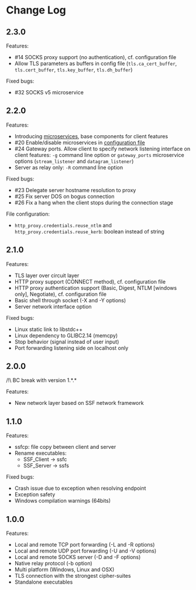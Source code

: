 # Change Log

## 2.3.0

Features:
* #14 SOCKS proxy support (no authentication), cf. configuration file
* Allow TLS parameters as buffers in config file (`tls.ca_cert_buffer`, `tls.cert_buffer`, `tls.key_buffer`, `tls.dh_buffer`)

Fixed bugs:
* #32 SOCKS v5 microservice

## 2.2.0

Features:
* Introducing [microservices](README.md#microservices), base components for client features
* #20 Enable/disable microservices in [configuration file](README.md#configuration-file)
* #24 Gateway ports. Allow client to specify network listening interface on client features:
  `-g` command line option or `gateway_ports` microservice options (`stream_listener` and `datagram_listener`)
* Server as relay only: `-R` command line option

Fixed bugs:
* #23 Delegate server hostname resolution to proxy
* #25 Fix server DOS on bogus connection
* #26 Fix a hang when the client stops during the connection stage

File configuration:
* `http_proxy.credentials.reuse_ntlm` and `http_proxy.credentials.reuse_kerb`: boolean instead of string

## 2.1.0

Features:
* TLS layer over circuit layer
* HTTP proxy support (CONNECT method), cf. configuration file
* HTTP proxy authentication support (Basic, Digest, NTLM [windows only], Negotiate), cf. configuration file
* Basic shell through socket (-X and -Y options)
* Server network interface option

Fixed bugs:
* Linux static link to libstdc++
* Linux dependency to GLIBC2.14 (memcpy)
* Stop behavior (signal instead of user input)
* Port forwarding listening side on localhost only

## 2.0.0

/!\ BC break with version 1.\*.\*

Features:
* New network layer based on SSF network framework

## 1.1.0
Features:
* ssfcp: file copy between client and server
* Rename executables:
  * SSF_Client -> ssfc
  * SSF_Server -> ssfs

Fixed bugs:
* Crash issue due to exception when resolving endpoint
* Exception safety
* Windows compilation warnings (64bits)

## 1.0.0
Features:
* Local and remote TCP port forwarding (-L and -R options)
* Local and remote UDP port forwarding (-U and -V options)
* Local and remote SOCKS server (-D and -F options)
* Native relay protocol (-b option)
* Multi platform (Windows, Linux and OSX)
* TLS connection with the strongest cipher-suites
* Standalone executables
